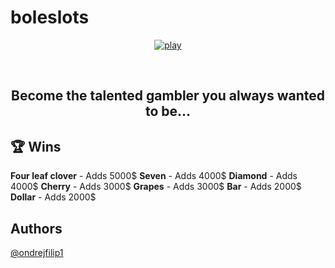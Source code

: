 # boleslots
<p align="center"><a href="https://ondrejfilip1.github.io/boleslots/"><img src="https://github.com/ondrejfilip1/boleslots/blob/main/res/img/logo.png" alt="play"></a></p><br>

<h2 align="center">Become the talented gambler you always wanted to be...</h2>

## 🏆 Wins

<p>
  <strong>Four leaf clover</strong> - Adds 5000$
  <strong>Seven</strong> - Adds 4000$
  <strong>Diamond</strong> - Adds 4000$
  <strong>Cherry</strong> - Adds 3000$
  <strong>Grapes</strong> - Adds 3000$
  <strong>Bar</strong> - Adds 2000$
  <strong>Dollar</strong> - Adds 2000$
</p>

## Authors

[@ondrejfilip1](https://www.github.com/ondrejfilip1)
